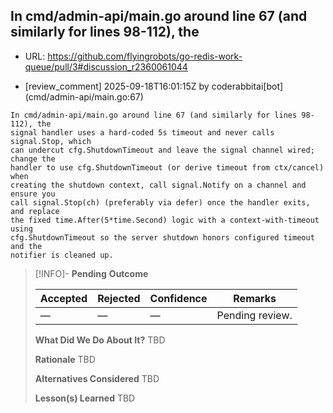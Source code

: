 ## In cmd/admin-api/main.go around line 67 (and similarly for lines 98-112), the

- URL: https://github.com/flyingrobots/go-redis-work-queue/pull/3#discussion_r2360061044

- [review_comment] 2025-09-18T16:01:15Z by coderabbitai[bot] (cmd/admin-api/main.go:67)

```text
In cmd/admin-api/main.go around line 67 (and similarly for lines 98-112), the
signal handler uses a hard-coded 5s timeout and never calls signal.Stop, which
can undercut cfg.ShutdownTimeout and leave the signal channel wired; change the
handler to use cfg.ShutdownTimeout (or derive timeout from ctx/cancel) when
creating the shutdown context, call signal.Notify on a channel and ensure you
call signal.Stop(ch) (preferably via defer) once the handler exits, and replace
the fixed time.After(5*time.Second) logic with a context-with-timeout using
cfg.ShutdownTimeout so the server shutdown honors configured timeout and the
notifier is cleaned up.
```

> [!INFO]- **Pending**
> **Outcome**
> 
> | Accepted | Rejected | Confidence | Remarks |
> |----------|----------|------------|---------|
> | — | — | — | Pending review. |
>
> **What Did We Do About It?**
> TBD
>
> **Rationale**
> TBD
>
> **Alternatives Considered**
> TBD
>
> **Lesson(s) Learned**
> TBD
